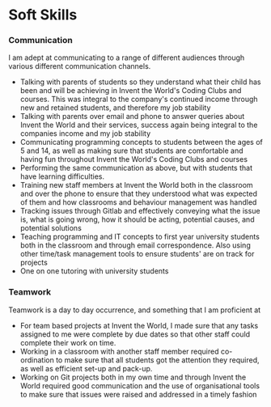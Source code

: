 # Soft Skills

### Communication

I am adept at communicating to a range of different audiences through various
different communication channels.

* Talking with parents of students so they understand what their child has been
  and will be achieving in Invent the World's Coding Clubs and courses. This
  was integral to the company's continued income through new and retained
  students, and therefore my job stability
* Talking with parents over email and phone to answer queries about Invent the
  World and their services, success again being integral to the companies
  income and my job stability
* Communicating programming concepts to students between the ages of 5 and 14,
  as well as making sure that students are comfortable and having fun throughout
  Invent the World's Coding Clubs and courses
* Performing the same communication as above, but with students that have
  learning difficulties.
* Training new staff members at Invent the World both in the classroom and over
  the phone to ensure that they understood what was expected of them and how
  classrooms and behaviour management was handled
* Tracking issues through Gitlab and effectively conveying what the issue is,
  what is going wrong, how it should be acting, potential causes, and potential
  solutions
* Teaching programming and IT concepts to first year university students both
  in the classroom and through email correspondence. Also using other time/task
  management tools to ensure students' are on track for projects 
* One on one tutoring with university students

### Teamwork

Teamwork is a day to day occurrence, and something that I am proficient at

* For team based projects at Invent the World, I made sure that any tasks
  assigned to me were complete by due dates so that other staff could complete
  their work on time.
* Working in a classroom with another staff member required co-ordination to
  make sure that all students got the attention they required, as well as
  efficient set-up and pack-up.
* Working on Git projects both in my own time and through Invent the World
  required good communication and the use of organisational tools to make sure that issues were
  raised and addressed in a timely fashion
